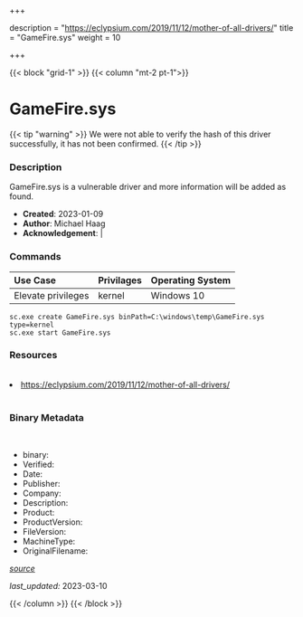 +++

description = "https://eclypsium.com/2019/11/12/mother-of-all-drivers/"
title = "GameFire.sys"
weight = 10

+++


{{< block "grid-1" >}}
{{< column "mt-2 pt-1">}}




# GameFire.sys 


{{< tip "warning" >}}
We were not able to verify the hash of this driver successfully, it has not been confirmed.
{{< /tip >}}




### Description


GameFire.sys is a vulnerable driver and more information will be added as found.


- **Created**: 2023-01-09
- **Author**: Michael Haag
- **Acknowledgement**:  | [](https://twitter.com/)

### Commands

| Use Case | Privilages | Operating System | 
|:---- | ---- | ---- |
| Elevate privileges | kernel | Windows 10 |

```
sc.exe create GameFire.sys binPath=C:\windows\temp\GameFire.sys type=kernel
sc.exe start GameFire.sys
```

### Resources
<br>


<li><a href=" https://eclypsium.com/2019/11/12/mother-of-all-drivers/"> https://eclypsium.com/2019/11/12/mother-of-all-drivers/</a></li>


<br>




### Binary Metadata
<br>

- binary: 
- Verified: 
- Date: 
- Publisher: 
- Company: 
- Description: 
- Product: 
- ProductVersion: 
- FileVersion: 
- MachineType: 
- OriginalFilename: 

[*source*](https://github.com/magicsword-io/LOLDrivers/tree/main/yaml/gamefire.sys.yml)

*last_updated:* 2023-03-10


{{< /column >}}
{{< /block >}}
